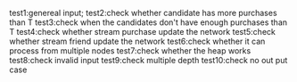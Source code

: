 test1:genereal input;
test2:check whether candidate has more purchases than T
test3:check when the candidates don't have enough purchases than T
test4:check whether stream purchase update the network
test5:check whether stream friend update the network
test6:check whether it can process from multiple nodes
test7:check whether the heap works
test8:check invalid input
test9:check multiple depth
test10:check no out put case